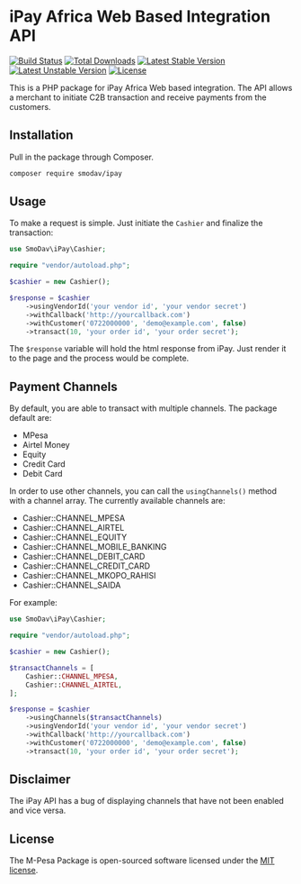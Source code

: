 # iPay Africa Web Based Integration API
[![Build Status](https://travis-ci.org/SmoDav/ipay.svg?branch=master)](https://travis-ci.org/SmoDav/ipay)
[![Total Downloads](https://poser.pugx.org/smodav/ipay/d/total.svg)](https://packagist.org/packages/smodav/ipay)
[![Latest Stable Version](https://poser.pugx.org/smodav/ipay/v/stable.svg)](https://packagist.org/packages/smodav/ipay)
[![Latest Unstable Version](https://poser.pugx.org/smodav/ipay/v/unstable.svg)](https://packagist.org/packages/smodav/ipay)
[![License](https://poser.pugx.org/smodav/ipay/license.svg)](https://packagist.org/packages/smodav/ipay)

This is a PHP package for iPay Africa Web based integration. The API allows a merchant to initiate C2B transaction and
receive payments from the customers.

## Installation

Pull in the package through Composer.
```bash
composer require smodav/ipay
```

## Usage
To make a request is simple. Just initiate the `Cashier` and finalize the transaction:
```php
use SmoDav\iPay\Cashier;

require "vendor/autoload.php";

$cashier = new Cashier();

$response = $cashier
    ->usingVendorId('your vendor id', 'your vendor secret')
    ->withCallback('http://yourcallback.com')
    ->withCustomer('0722000000', 'demo@example.com', false)
    ->transact(10, 'your order id', 'your order secret');
```
The `$response` variable will hold the html response from iPay. Just render it to the page and
the process would be complete.

## Payment Channels
By default, you are able to transact with multiple channels. The package default are:
- MPesa
- Airtel Money
- Equity
- Credit Card
- Debit Card

In order to use other channels, you can call the `usingChannels()` method with a channel array.
The currently available channels are:
- Cashier::CHANNEL_MPESA
- Cashier::CHANNEL_AIRTEL
- Cashier::CHANNEL_EQUITY
- Cashier::CHANNEL_MOBILE_BANKING
- Cashier::CHANNEL_DEBIT_CARD
- Cashier::CHANNEL_CREDIT_CARD
- Cashier::CHANNEL_MKOPO_RAHISI
- Cashier::CHANNEL_SAIDA

For example:
```php
use SmoDav\iPay\Cashier;

require "vendor/autoload.php";

$cashier = new Cashier();

$transactChannels = [
    Cashier::CHANNEL_MPESA,
    Cashier::CHANNEL_AIRTEL,
];

$response = $cashier
    ->usingChannels($transactChannels)
    ->usingVendorId('your vendor id', 'your vendor secret')
    ->withCallback('http://yourcallback.com')
    ->withCustomer('0722000000', 'demo@example.com', false)
    ->transact(10, 'your order id', 'your order secret');
```
## Disclaimer
The iPay API has a bug of displaying channels that have not been enabled and vice versa.
## License

The M-Pesa Package is open-sourced software licensed under the [MIT license](http://opensource.org/licenses/MIT).
